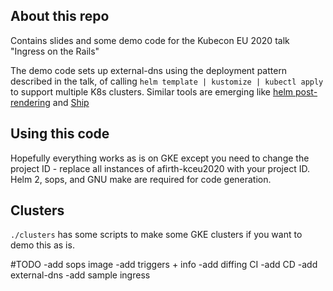 ## About this repo

Contains slides and some demo code for the Kubecon EU 2020 talk "Ingress on the Rails"

The demo code sets up external-dns using the deployment pattern described in the talk, of calling `helm template | kustomize | kubectl apply` to support multiple K8s clusters. Similar tools are emerging like [helm post-rendering](https://helm.sh/docs/topics/advanced/#post-rendering) and [Ship](https://github.com/replicatedhq/ship)

## Using this code

Hopefully everything works as is on GKE except you need to change the project ID - replace all instances of afirth-kceu2020 with your project ID. Helm 2, sops, and GNU make are required for code generation.

## Clusters

`./clusters` has some scripts to make some GKE clusters if you want to demo this as is.

#TODO
-add sops image
-add triggers + info
-add diffing CI
-add CD
-add external-dns
-add sample ingress
